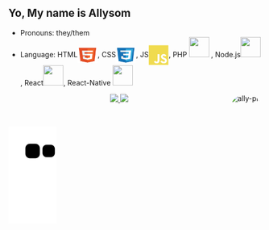 ## Yo, My name is Allysom


          
- Pronouns: they/them
- Language: HTML<img align="center" alt="ally-HTML" height="30" width="40" src="https://raw.githubusercontent.com/devicons/devicon/master/icons/html5/html5-original.svg">, CSS<img align="center" alt="ally-CSS" height="30" width="40" src="https://raw.githubusercontent.com/devicons/devicon/master/icons/css3/css3-original.svg">, JS<img align="center" alt="ally-Js" height="40" width="40" src="https://raw.githubusercontent.com/devicons/devicon/master/icons/javascript/javascript-plain.svg">, PHP <img  height="40" width="40" src="https://cdn.jsdelivr.net/gh/devicons/devicon/icons/php/php-original.svg" />
          , Node.js<img  height="40" width="40"  src="https://cdn.jsdelivr.net/gh/devicons/devicon/icons/nodejs/nodejs-original.svg" />, React<img height="40" width="40" src="https://cdn.jsdelivr.net/gh/devicons/devicon/icons/react/react-original-wordmark.svg" />, React-Native 
            <img height="40" width="40" src="https://cdn.jsdelivr.net/gh/devicons/devicon/icons/react/react-original.svg" />
          

<div align="center">
  <a href="https://github.com/AllysomFernando">
  <img height="180em" src="https://github-readme-stats.vercel.app/api?username=AllysomFernando&show_icons=true&theme=tokyonight&include_all_commits=true&count_private=true"/>
    <img height="180em" src="https://github-readme-stats.vercel.app/api/top-langs/?username=AllysomFernando&layout=compact&langs_count=7&theme=tokyonight"/>
   <img align="right" alt="ally-pic" height="150" style="border-radius:50px;" src="https://64.media.tumblr.com/c04adff246884148742620aafea5d7f5/0faca17eb1786652-82/s1280x1920/6c3fa91cf87c1e0acbea6f07e33ee0cf668882ea.gifv">
</div>
<div style="display: inline_block"><br>
  
  
  
</div>
</div>

##
![Snake animation](https://github.com/AllysomFernando/AllysomFernando/blob/output/github-contribution-grid-snake.svg)
